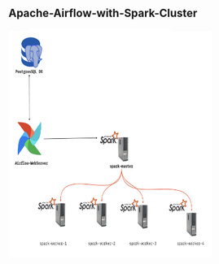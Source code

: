 ## Apache-Airflow-with-Spark-Cluster
<img src="./images/airflow_with_spark.png" alt="airflow_with_spark" width="400" height="450" />